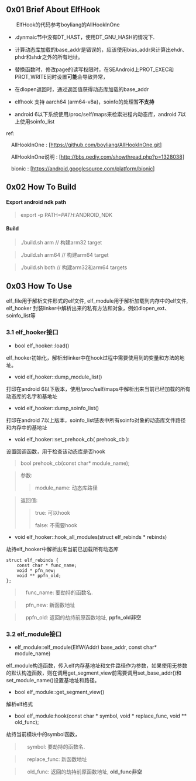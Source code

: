 ## 0x01 Brief About ElfHook

&emsp;&emsp;ElfHook的代码参考boyliang的AllHookInOne

- .dynmaic节中没有DT\_HAST，使用DT\_GNU\_HASH的情况下.


- 计算动态库加载的base\_addr是错误的，应该使用bias\_addr来计算出ehdr、phdr和shdr之外的所有地址。

- 替换函数时，修改page的读写权限时，在SEAndroid上PROT\_EXEC和PROT\_WRITE同时设置**可能**会导致异常，

- 在dlopen返回时，通过返回值获得动态库加载的base\_addr

- elfhook 支持 aarch64 (arm64-v8a)，soinfo的处理暂**不支持**

- android 6以下系统使用/proc/self/maps来检索进程内动态库，android 7以上使用soinfo_list


ref:

&emsp;AllHookInOne : [https://github.com/boyliang/AllHookInOne.git]

&emsp;AllHookInOne说明 : [http://bbs.pediy.com/showthread.php?p=1328038]

&emsp;bionic : [https://android.googlesource.com/platform/bionic]


## 0x02 How To Build

#### Export android ndk path

> export -p PATH=$PATH:$ANDROID_NDK


#### Build

> ./build.sh arm     // 构建arm32 target

> ./build.sh arm64   // 构建arm64 target

> ./build.sh both   // 构建arm32和arm64 targets


## 0x03 How To Use


elf\_file用于解析文件形式的elf文件, elf\_module用于解析加载到内存中的elf文件, elf_hooker 封装linker中解析出来的私有方法和对象，例如dlopen\_ext、soinfo\_list等

### 3.1 elf\_hooker接口

- bool elf\_hooker::load()

elf\_hooker初始化，解析出linker中在hook过程中需要使用到的变量和方法的地址。

- void elf\_hooker::dump\_module\_list()

打印在android 6以下版本，使用/proc/self/maps中解析出来当前已经加载的所有动态库的名字和基地址

- void elf\_hooker::dump\_soinfo\_list()

打印在android 7以上版本，soinfo\_list链表中所有soinfo对象的动态库文件路径和内存中的基地址


- void elf\_hooker::set\_prehook\_cb( prehook_cb ):

设置回调函数，用于检查该动态库是否hook

> bool prehook\_cb(const char* module_name);

> 参数:
>> module\_name: 动态库路径

>返回值:
>
>> true: 可以hook
>> 
>> false: 不需要hook

- void elf_hooker::hook\_all\_modules(struct elf\_rebinds * rebinds)

劫持elf\_hooker中解析出来当前已加载所有动态库

````
struct elf_rebinds {
    const char * func_name;
    void * pfn_new;
    void ** ppfn_old;
};
````

> &emsp;func\_name: 要劫持的函数名.

> &emsp;pfn\_new: 新函数地址

> &emsp;ppfn\_old: 返回的劫持前原函数地址, **ppfn\_old非空**

### 3.2 elf\_module接口

- elf\_module::elf\_module(ElfW(Addr) base\_addr, const char* module\_name)

elf\_module构造函数，传入elf内存基地址和文件路径作为参数，如果使用无参数的默认构造函数，则在调用get\_segment\_view前需要调用set\_base\_addr()和 set\_module\_name()设置基地址和路径。

- bool elf\_module::get_segment_view()

解析elf格式

- bool elf\_module:hook(const char \* symbol, void \* replace\_func, void \*\* old\_func);

劫持当前模块中的symbol函数，

> &emsp; symbol: 要劫持的函数名.

> &emsp; replace\_func: 新函数地址

> &emsp; old\_func: 返回的劫持前原函数地址, **old\_func非空**
